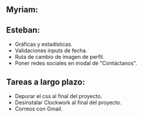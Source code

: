 ## Myriam:

## Esteban:

- Gráficas y estadísticas.
- Validaciones inputs de fecha.
- Ruta de cambio de imagen de perfil.
- Poner redes sociales en modal de "Contáctanos".

## Tareas a largo plazo:

- Depurar el css al final del proyecto.
- Desinstalar Clockwork al final del proyecto.
- Correos con Gmail.
